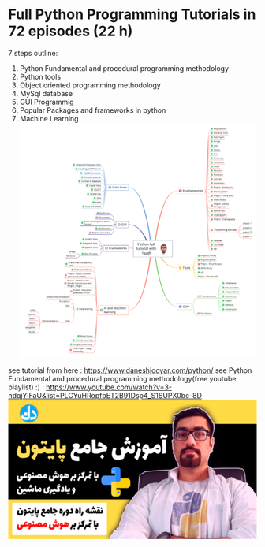 # Full Python Programming Tutorials in 72 episodes (22 h)

7 steps outline:
1. Python Fundamental and procedural programming methodology
2. Python tools
3. Object oriented programming methodology
4. MySql database
5. GUI Programmig
6. Popular Packages and frameworks in python
7. Machine Learning
![PyRoadMap](PyRoadmap/Python-full-tutorial-with-Tqzdh.png)

see tutorial from here : https://www.daneshjooyar.com/python/
see Python Fundamental and procedural programming methodology(free youtube playlist) :) : https://www.youtube.com/watch?v=3-ndqjYlFaU&list=PLCYuHRopfbET2B91Dsp4_S1SUPX0bc-8D
![Thumbnail](PyRoadmap/Thumbnail-new-Py.png)
